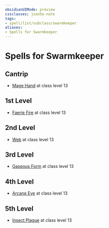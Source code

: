 ```yaml
---
obsidianUIMode: preview
cssclasses: json5e-note
tags:
- spell/list/subclass/swarmkeeper
aliases:
- Spells for Swarmkeeper
---
```

# Spells for Swarmkeeper

## Cantrip

- [Mage Hand](/3-Mechanics/CLI/spells/mage-hand-xphb.md "XPHB") at class level 13

## 1st Level

- [Faerie Fire](/3-Mechanics/CLI/spells/faerie-fire-xphb.md "XPHB") at class level 13

## 2nd Level

- [Web](/3-Mechanics/CLI/spells/web-xphb.md "XPHB") at class level 13

## 3rd Level

- [Gaseous Form](/3-Mechanics/CLI/spells/gaseous-form-xphb.md "XPHB") at class level 13

## 4th Level

- [Arcane Eye](/3-Mechanics/CLI/spells/arcane-eye-xphb.md "XPHB") at class level 13

## 5th Level

- [Insect Plague](/3-Mechanics/CLI/spells/insect-plague-xphb.md "XPHB") at class level 13